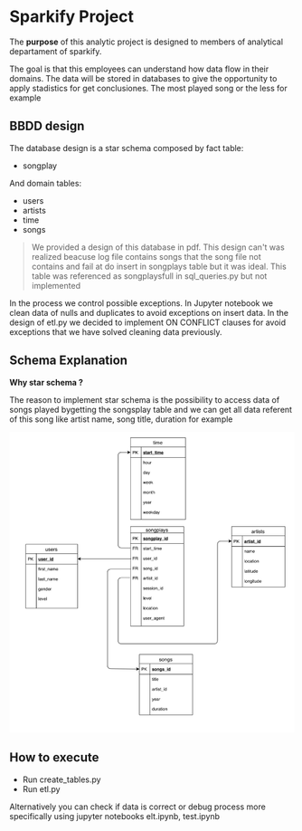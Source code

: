 # Sparkify Project

The **purpose** of this analytic project is designed to members of analytical departament of sparkify. 

The goal is that this employees can understand how data flow in their domains. 
The data will be stored in databases to give the opportunity to apply stadistics for get conclusiones. 
The most played song or the less for example

## BBDD design

The database design is a star schema composed by fact table:
- songplay

And domain tables:
- users
- artists
- time 
- songs

> We provided a design of this database in pdf. This design can't was realized beacuse log file contains songs that the song file not contains and fail at do insert in songplays table but it was ideal. This table was referenced as songplaysfull in sql_queries.py but not implemented

In the process we control possible exceptions. In Jupyter notebook we clean data of nulls and duplicates to avoid exceptions on insert data. In the design of etl.py we decided to implement ON CONFLICT clauses for avoid exceptions that we have solved cleaning data previously.

## Schema Explanation

**Why star schema ?**

The reason to implement star schema is the possibility to access data of songs played bygetting the songsplay table and we can get all data referent of this song like artist name, song title, duration for example

![bbdd](bbdd.png)


## How to execute

- Run create_tables.py
- Run etl.py

Alternatively you can check if data is correct or debug process more specifically using jupyter notebooks 
elt.ipynb, test.ipynb
    
    
